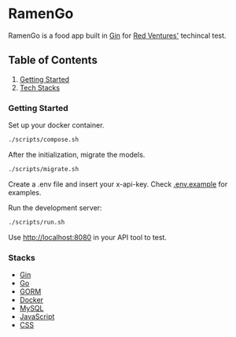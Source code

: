# RamenGo
RamenGo is a food app built in [Gin](https://github.com/gin-gonic/gin) for [Red Ventures'](https://redventures.com.br/) techincal test.

## Table of Contents

1. [Getting Started](#start)
2. [Tech Stacks](#stacks)

### <a name="start">Getting Started</a>

Set up your docker container.

```bash
./scripts/compose.sh
```
After the initialization, migrate the models.

```bash
./scripts/migrate.sh
```

Create a .env file and insert your x-api-key. Check [.env.example](api/.env.example) for examples.

Run the development server:

```bash
./scripts/run.sh
```

Use [http://localhost:8080](http://localhost:8080) in your API tool to test.

### <a name="stacks">Stacks</a>

- [Gin](https://github.com/gin-gonic/gin)
- [Go](https://go.dev/)
- [GORM](https://gorm.io/index.html/)
- [Docker](https://www.docker.com/)
- [MySQL](https://www.mysql.com/)
- [JavaScript](https://www.javascript.com/)
- [CSS](https://developer.mozilla.org/en-US/docs/Web/CSS)